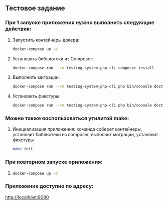 ## Тестовое задание

### При 1 запуске приложения нужно выполнить следующие действия:
1) Запустить контейнеры докера:
    ```bash
    docker-compose up -d
   ```
2) Установить библиотеки из Composer:
    ```bash
    docker-compose run --rm testing-system-php-cli composer install
   ```
3) Выполнить миграции:
    ```bash
    docker-compose run --rm testing-system-php-cli php bin/console doctrine:migrations:migrate --no-interaction
    ```
4) Установить фикстуры:
    ```bash
    docker-compose run --rm testing-system-php-cli php bin/console doctrine:fixtures:load --no-interaction
    ```


### Можно также воспользоваться утилитой make:
1) Инициализация приложения: команда соберет контейнеры, установит библиотеки из composer, выполнит миграции, установит фикстуры
    ```bash
    make init
    ```

### При повторном запуске приложения:
1) 
    ```bash
    docker-compose up -d
    ```
   
### Приложение доступно по адресу:

[http://localhost:8080](http://localhost:8080)